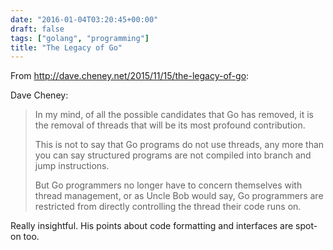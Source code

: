 ```yaml
---
date: "2016-01-04T03:20:45+00:00"
draft: false
tags: ["golang", "programming"]
title: "The Legacy of Go"
---
```

From http://dave.cheney.net/2015/11/15/the-legacy-of-go:

Dave Cheney:

>In my mind, of all the possible candidates that Go has removed, it is the removal of threads that will be its most profound contribution.
>
>This is not to say that Go programs do not use threads, any more than you can say structured programs are not compiled into branch and jump instructions.
>
>But Go programmers no longer have to concern themselves with thread management, or as Uncle Bob would say, Go programmers are restricted from directly controlling the thread their code runs on.

Really insightful. His points about code formatting and interfaces are spot-on too.
